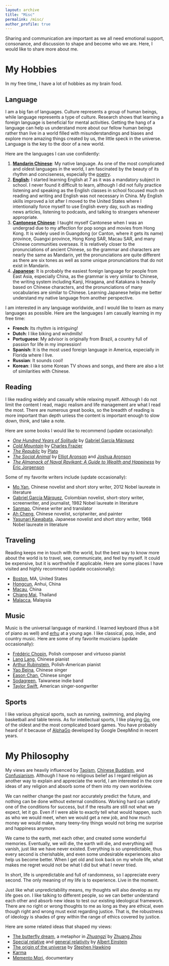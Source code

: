 ```yaml
---
layout: archive
title: "Misc"
permalink: /misc/
author_profile: true
---
```

Sharing and communication are important as we all need emotional support, consonance, and discussion to shape and become who we are. Here, I would like to share more about me.


# My Hobbies #
In my free time, I have a lot of hobbies as my brain food.  


## Language ##
I am a big fan of languages. Culture represents a group of human beings, while language represents a type of culture. Research shows that learning a foreign language is beneficial for mental activities. Getting the hang of a language can help us understand more about our fellow human beings rather than live in a world filled with misunderstandings and biases and explore more amazing things created by us, the little speck in the universe. Language is the key to the door of a new world. 

Here are the languages I can use confidently:
1. [**Mandarin Chinese**](https://en.wikipedia.org/wiki/Mandarin_Chinese): My native language. As one of the most complicated and oldest languages in the world, I am fascinated by the beauty of its rhythm and conciseness, especially the [poetry](https://en.wikipedia.org/wiki/Chinese_poetry).
2. [**English**](https://en.wikipedia.org/wiki/English_language): I started learning English at 7 as it was a mandatory subject in school. I never found it difficult to learn, although I did not fully practice listening and speaking as the English classes in school focused much on reading and writing and English was not necessary in China. My English skills improved a lot after I moved to the United States where I intentionally force myself to use English every day, such as reading news articles, listening to podcasts, and talking to strangers whenever appropriate.
3. [**Cantonese Chinese**](https://en.wikipedia.org/wiki/Cantonese): I taught myself Cantonese when I was an undergrad due to my affection for pop songs and movies from Hong Kong. It is widely used in Guangdong (or Canton, where it gets its name) province, Guangxi province, Hong Kong SAR, Macau SAR, and many Chinese communities overseas. It is relatively closer to the pronunciations of ancient Chinese, so the grammar and characters are nearly the same as Mandarin, yet the pronunciations are quite different as there are six tones as well as some unique pronunciations  that do not exist in Mandarin.
4. [**Japanese**](https://en.wikipedia.org/wiki/Japanese_language): It is probably the easiest foreign language for people from East Asia, especially China, as the grammar is very similar to Chinese, the writing system including Kanji, Hiragana, and Katakana is heavily based on Chinese characters, and the pronunciations of many vocabularies are similar to Chinese. Learning Japanese helps me better understand my native language from another perspective. 

I am interested in any language worldwide, and I would like to learn as many languages as possible. Here are the languages I am casually learning in my free time:
* **French**: Its rhythm is intriguing!
* **Dutch**: I like biking and windmills!
* **Portuguese**: My advisor is originally from Brazil, a country full of passion for life in my impression! 
* **Spanish**: It is the most used foreign language in America, especially in Florida where I live. 
* **Russian**: It sounds cool!
* **Korean**: I like some Korean TV shows and songs, and there are also a lot of similarities with Chinese.


## Reading ##
I like reading widely and casually while relaxing myself. Although I do not limit the content I read, magic realism and life management are what I read the most. There are numerous great books, so the breadth of reading is more important than depth unless the content is important enough to slow down, think, and take a note. 

Here are some books I would like to recommend (update occasionally):
* [_One Hundred Years of Solitude_](https://en.wikipedia.org/wiki/One_Hundred_Years_of_Solitude) by [Gabriel García Márquez](https://www.nobelprize.org/prizes/literature/1982/marquez/biographical/)
* [_Cold Mountain_](https://en.wikipedia.org/wiki/Cold_Mountain_(novel)) by [Charles Frazier](https://en.wikipedia.org/wiki/Charles_Frazier)
* [_The Republic_](https://en.wikipedia.org/wiki/Republic_(Plato)) by [Plato](https://en.wikipedia.org/wiki/Plato)
* [_The Social Animal_](https://www.goodreads.com/en/book/show/203968) by [Elliot Aronson](https://aronson.socialpsychology.org/) and [Joshua Aronson](https://steinhardt.nyu.edu/people/joshua-aronson)
* [_The Almanack of Naval Ravikant: A Guide to Wealth and Happiness_](https://www.navalmanack.com/) by [Eric Jorgenson](https://www.goodreads.com/author/show/4029970.Eric_Jorgenson)

Some of my favorite writers include (update occasionally):
* [Mo Yan](https://www.nobelprize.org/prizes/literature/2012/yan/facts/), Chinese novelist and short story writer, 2012 Nobel laureate in literature
* [Gabriel García Márquez](https://www.nobelprize.org/prizes/literature/1982/marquez/biographical/), Colombian novelist, short-story writer, screenwriter, and journalist, 1982 Nobel laureate in literature
* [Sanmao]([https://en.wikipedia.org/wiki/Sanmao_(writer)](https://www.chopsueyclub.com/blogs/blog/san-mao)), Chinese writer and translator
* [Ah Cheng](https://www.ndbooks.com/author/ah-cheng/), Chinese novelist, scriptwriter, and painter
* [Yasunari Kawabata](https://www.nobelprize.org/prizes/literature/1968/kawabata/biographical/), Japanese novelist and short story writer, 1968 Nobel laureate in literature


## Traveling ##
Reading keeps me in touch with the world, but the best way to know more about the world is to travel, see, communicate, and feel by myself. It could be expensive, but it is worthwhile if applicable. 
Here are some places I have visited and highly recommend (update occasionally):
* [Boston](https://www.meetboston.com/), MA, United States
* [Hongcun](https://whc.unesco.org/en/list/1002/), Anhui, China
* [Macau](https://www.macaotourism.gov.mo/en/), China
* [Chiang Mai](https://en.wikipedia.org/wiki/Chiang_Mai), Thailand
* [Malacca](https://www.melaka-tourism.com/), Malaysia


## Music ##
Music is the universal language of mankind. I learned keyboard (thus a bit of piano as well) and [erhu](https://en.wikipedia.org/wiki/Erhu) at a young age. I like classical, pop, indie, and country music. Here are some of my favorite musicians (update occasionally):
* [Frédéric Chopin](https://en.wikipedia.org/wiki/Fr%C3%A9d%C3%A9ric_Chopin), Polish composer and virtuoso pianist
* [Lang Lang](https://www.youtube.com/watch?v=j0tK9F_6g2w), Chinese pianist
* [Arthur Rubinstein](https://www.youtube.com/watch?v=ttLRonyyMak), Polish-American pianist
* [Yao Beina](https://www.youtube.com/watch?v=h8MjP2t1zXw), Chinese singer
* [Eason Chan](https://www.youtube.com/watch?v=4cSRZbW-0Nc), Chinese singer
* [Sodagreen](https://www.youtube.com/watch?v=cuEja-aL1Uk), Taiwanese indie band
* [Taylor Swift](https://www.youtube.com/watch?v=jYa1eI1hpDE), American singer-songwriter


## Sports ##
I like various physical sports, such as running, swimming, and playing basketball and table tennis. As for intellectual sports, I like playing [Go](https://www.britannica.com/topic/go-game), one of the oldest and the most complicated board games. You have probably heard of it because of [AlphaGo](https://www.deepmind.com/research/highlighted-research/alphago) developed by Google DeepMind in recent years.  



# My Philosophy #
My views are heavily influenced by [Taoism](https://en.wikipedia.org/wiki/Taoism), [Chinese Buddism](https://en.wikipedia.org/wiki/Chinese_Buddhism), and [Confusianism](https://en.wikipedia.org/wiki/Confucianism). Although I have no religious belief as I regard religion as another way to explain and appreciate the world, I am interested in the core ideas of any religion and absorb some of them into my own worldview.

We can neither change the past nor accurately predict the future, and nothing can be done without external conditions. Working hard can satisfy one of the conditions for success, but if the results are still not what we expect, let it go. Even if I were able to exactly tell what would happen, such as who we would meet, when we would get a new job, and how much money we would make, many teeny-tiny things would not bring me surprise and happiness anymore. 

We came to the earth, met each other, and created some wonderful memories. Eventually, we will die, the earth will die, and everything will vanish, just like we have never existed. Everything is so unpredictable, thus every second is cherishable, and even some undesirable experiences also help us become better. When I get old and look back on my whole life, what makes me regret would not be what I did but what I never tried. 

In short, life is unpredictable and full of randomness, so I appreciate every second. The only meaning of my life is to experience. Live in the moment.

Just like what unpredictability means, my thoughts will also develop as my life goes on. I like talking to different people, so we can better understand each other and absorb new ideas to test our existing ideological framework. There are no right or wrong thoughts to me as long as they are ethical, even though right and wrong must exist regarding justice. That is, the robustness of ideology is shades of grey within the range of ethics covered by justice. 

Here are some related ideas that shaped my views:
* [The butterfly dream](https://en.wikipedia.org/wiki/Zhuangzi_(book)#%22The_Butterfly_Dream%22), a metaphor in [_Zhuangzi_](https://en.wikipedia.org/wiki/Zhuangzi_(book)) by [Zhuang Zhou](https://en.wikipedia.org/wiki/Zhuang_Zhou)
* [Special relative](https://en.wikipedia.org/wiki/Special_relativity) and [general relativity](https://en.wikipedia.org/wiki/General_relativity) by [Albert Einstein](https://www.nobelprize.org/prizes/physics/1921/einstein/biographical/)
* [The origin of the universe](https://www.hawking.org.uk/in-words/lectures/the-origin-of-the-universe) by [Stephen Hawking](https://www.hawking.org.uk/biography)
* [Karma](https://en.wikipedia.org/wiki/Karma)
* [Memento Mori](https://www.imdb.com/title/tt6181962/), documentary
